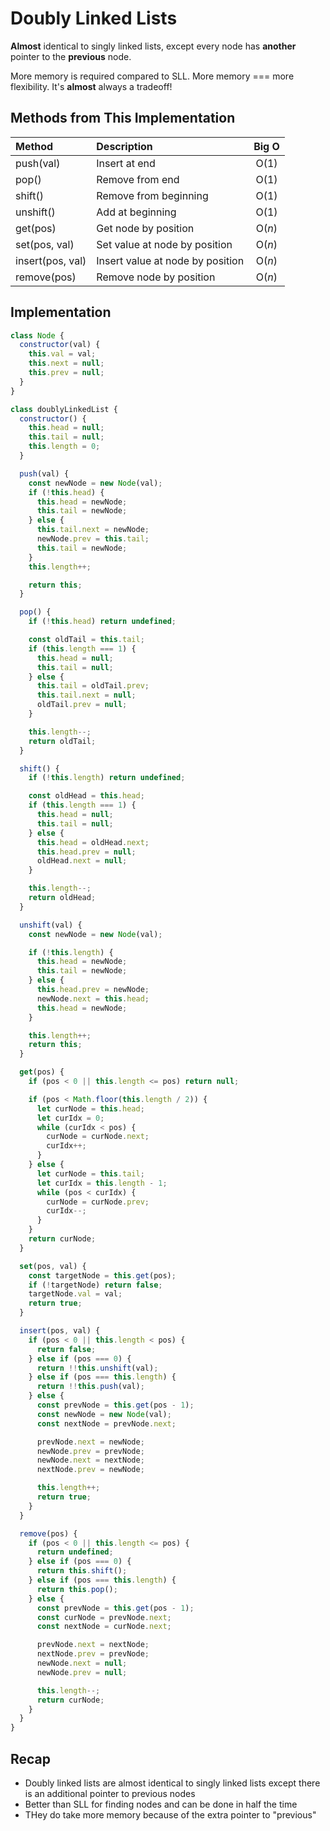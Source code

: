 # Doubly Linked Lists

**Almost** identical to singly linked lists, except every node has **another** pointer to the **previous** node.

More memory is required compared to SLL. More memory === more flexibility. It's **almost** always a tradeoff!

## Methods from This Implementation

| Method           | Description                      | Big O  |
| :--------------- | :------------------------------- | :----: |
| push(val)        | Insert at end                    |  O(1)  |
| pop()            | Remove from end                  |  O(1)  |
| shift()          | Remove from beginning            |  O(1)  |
| unshift()        | Add at beginning                 |  O(1)  |
| get(pos)         | Get node by position             | O(_n_) |
| set(pos, val)    | Set value at node by position    | O(_n_) |
| insert(pos, val) | Insert value at node by position | O(_n_) |
| remove(pos)      | Remove node by position          | O(_n_) |

## Implementation

```js
class Node {
  constructor(val) {
    this.val = val;
    this.next = null;
    this.prev = null;
  }
}

class doublyLinkedList {
  constructor() {
    this.head = null;
    this.tail = null;
    this.length = 0;
  }

  push(val) {
    const newNode = new Node(val);
    if (!this.head) {
      this.head = newNode;
      this.tail = newNode;
    } else {
      this.tail.next = newNode;
      newNode.prev = this.tail;
      this.tail = newNode;
    }
    this.length++;

    return this;
  }

  pop() {
    if (!this.head) return undefined;

    const oldTail = this.tail;
    if (this.length === 1) {
      this.head = null;
      this.tail = null;
    } else {
      this.tail = oldTail.prev;
      this.tail.next = null;
      oldTail.prev = null;
    }

    this.length--;
    return oldTail;
  }

  shift() {
    if (!this.length) return undefined;

    const oldHead = this.head;
    if (this.length === 1) {
      this.head = null;
      this.tail = null;
    } else {
      this.head = oldHead.next;
      this.head.prev = null;
      oldHead.next = null;
    }

    this.length--;
    return oldHead;
  }

  unshift(val) {
    const newNode = new Node(val);

    if (!this.length) {
      this.head = newNode;
      this.tail = newNode;
    } else {
      this.head.prev = newNode;
      newNode.next = this.head;
      this.head = newNode;
    }

    this.length++;
    return this;
  }

  get(pos) {
    if (pos < 0 || this.length <= pos) return null;

    if (pos < Math.floor(this.length / 2)) {
      let curNode = this.head;
      let curIdx = 0;
      while (curIdx < pos) {
        curNode = curNode.next;
        curIdx++;
      }
    } else {
      let curNode = this.tail;
      let curIdx = this.length - 1;
      while (pos < curIdx) {
        curNode = curNode.prev;
        curIdx--;
      }
    }
    return curNode;
  }

  set(pos, val) {
    const targetNode = this.get(pos);
    if (!targetNode) return false;
    targetNode.val = val;
    return true;
  }

  insert(pos, val) {
    if (pos < 0 || this.length < pos) {
      return false;
    } else if (pos === 0) {
      return !!this.unshift(val);
    } else if (pos === this.length) {
      return !!this.push(val);
    } else {
      const prevNode = this.get(pos - 1);
      const newNode = new Node(val);
      const nextNode = prevNode.next;

      prevNode.next = newNode;
      newNode.prev = prevNode;
      newNode.next = nextNode;
      nextNode.prev = newNode;

      this.length++;
      return true;
    }
  }

  remove(pos) {
    if (pos < 0 || this.length <= pos) {
      return undefined;
    } else if (pos === 0) {
      return this.shift();
    } else if (pos === this.length) {
      return this.pop();
    } else {
      const prevNode = this.get(pos - 1);
      const curNode = prevNode.next;
      const nextNode = curNode.next;

      prevNode.next = nextNode;
      nextNode.prev = prevNode;
      newNode.next = null;
      newNode.prev = null;

      this.length--;
      return curNode;
    }
  }
}
```

## Recap

- Doubly linked lists are almost identical to singly linked lists except there is an additional pointer to previous nodes
- Better than SLL for finding nodes and can be done in half the time
- THey do take more memory because of the extra pointer to "previous"
